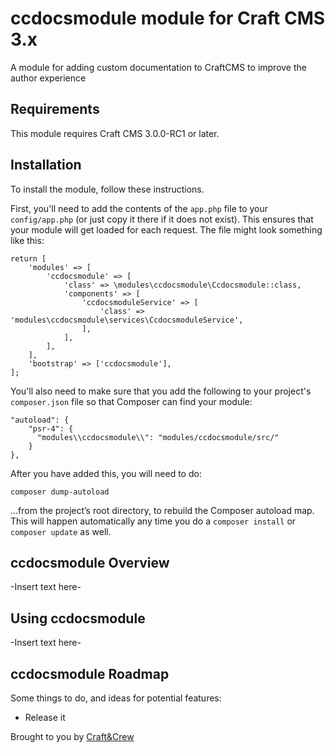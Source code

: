 # ccdocsmodule module for Craft CMS 3.x

A module for adding custom documentation to CraftCMS to improve the author experience

## Requirements

This module requires Craft CMS 3.0.0-RC1 or later.

## Installation

To install the module, follow these instructions.

First, you'll need to add the contents of the `app.php` file to your `config/app.php` (or just copy it there if it does not exist). This ensures that your module will get loaded for each request. The file might look something like this:
```
return [
    'modules' => [
        'ccdocsmodule' => [
            'class' => \modules\ccdocsmodule\Ccdocsmodule::class,
            'components' => [
                'ccdocsmoduleService' => [
                    'class' => 'modules\ccdocsmodule\services\CcdocsmoduleService',
                ],
            ],
        ],
    ],
    'bootstrap' => ['ccdocsmodule'],
];
```
You'll also need to make sure that you add the following to your project's `composer.json` file so that Composer can find your module:

    "autoload": {
        "psr-4": {
          "modules\\ccdocsmodule\\": "modules/ccdocsmodule/src/"
        }
    },

After you have added this, you will need to do:

    composer dump-autoload
 
 …from the project’s root directory, to rebuild the Composer autoload map. This will happen automatically any time you do a `composer install` or `composer update` as well.

## ccdocsmodule Overview

-Insert text here-

## Using ccdocsmodule

-Insert text here-

## ccdocsmodule Roadmap

Some things to do, and ideas for potential features:

* Release it

Brought to you by [Craft&Crew](https://craftandcrew.ca/)
